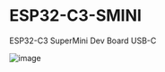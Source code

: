 # ESP32-C3-SMINI
ESP32-C3 SuperMini Dev Board USB-C 

![image](https://github.com/user-attachments/assets/c7d7439e-5f1d-48d4-bac9-13dafc253e73)
